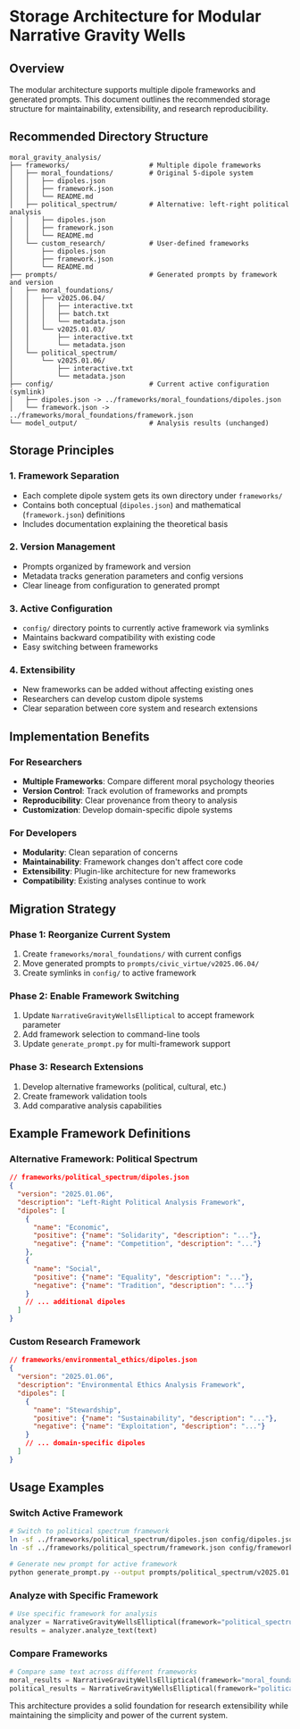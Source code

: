 # Storage Architecture for Modular Narrative Gravity Wells

## Overview

The modular architecture supports multiple dipole frameworks and generated prompts. This document outlines the recommended storage structure for maintainability, extensibility, and research reproducibility.

## Recommended Directory Structure

```
moral_gravity_analysis/
├── frameworks/                    # Multiple dipole frameworks
│   ├── moral_foundations/         # Original 5-dipole system
│   │   ├── dipoles.json
│   │   ├── framework.json
│   │   └── README.md
│   ├── political_spectrum/        # Alternative: left-right political analysis
│   │   ├── dipoles.json
│   │   ├── framework.json
│   │   └── README.md
│   └── custom_research/           # User-defined frameworks
│       ├── dipoles.json
│       ├── framework.json
│       └── README.md
├── prompts/                       # Generated prompts by framework and version
│   ├── moral_foundations/
│   │   ├── v2025.06.04/
│   │   │   ├── interactive.txt
│   │   │   ├── batch.txt
│   │   │   └── metadata.json
│   │   └── v2025.01.03/
│   │       ├── interactive.txt
│   │       └── metadata.json
│   └── political_spectrum/
│       └── v2025.01.06/
│           ├── interactive.txt
│           └── metadata.json
├── config/                        # Current active configuration (symlink)
│   ├── dipoles.json -> ../frameworks/moral_foundations/dipoles.json
│   └── framework.json -> ../frameworks/moral_foundations/framework.json
└── model_output/                  # Analysis results (unchanged)
```

## Storage Principles

### 1. **Framework Separation**
- Each complete dipole system gets its own directory under `frameworks/`
- Contains both conceptual (`dipoles.json`) and mathematical (`framework.json`) definitions
- Includes documentation explaining the theoretical basis

### 2. **Version Management**
- Prompts organized by framework and version
- Metadata tracks generation parameters and config versions
- Clear lineage from configuration to generated prompt

### 3. **Active Configuration**
- `config/` directory points to currently active framework via symlinks
- Maintains backward compatibility with existing code
- Easy switching between frameworks

### 4. **Extensibility**
- New frameworks can be added without affecting existing ones
- Researchers can develop custom dipole systems
- Clear separation between core system and research extensions

## Implementation Benefits

### For Researchers
- **Multiple Frameworks**: Compare different moral psychology theories
- **Version Control**: Track evolution of frameworks and prompts
- **Reproducibility**: Clear provenance from theory to analysis
- **Customization**: Develop domain-specific dipole systems

### For Developers
- **Modularity**: Clean separation of concerns
- **Maintainability**: Framework changes don't affect core code
- **Extensibility**: Plugin-like architecture for new frameworks
- **Compatibility**: Existing analyses continue to work

## Migration Strategy

### Phase 1: Reorganize Current System
1. Create `frameworks/moral_foundations/` with current configs
2. Move generated prompts to `prompts/civic_virtue/v2025.06.04/`
3. Create symlinks in `config/` to active framework

### Phase 2: Enable Framework Switching
1. Update `NarrativeGravityWellsElliptical` to accept framework parameter
2. Add framework selection to command-line tools
3. Update `generate_prompt.py` for multi-framework support

### Phase 3: Research Extensions
1. Develop alternative frameworks (political, cultural, etc.)
2. Create framework validation tools
3. Add comparative analysis capabilities

## Example Framework Definitions

### Alternative Framework: Political Spectrum
```json
// frameworks/political_spectrum/dipoles.json
{
  "version": "2025.01.06",
  "description": "Left-Right Political Analysis Framework",
  "dipoles": [
    {
      "name": "Economic",
      "positive": {"name": "Solidarity", "description": "..."},
      "negative": {"name": "Competition", "description": "..."}
    },
    {
      "name": "Social",
      "positive": {"name": "Equality", "description": "..."},
      "negative": {"name": "Tradition", "description": "..."}
    }
    // ... additional dipoles
  ]
}
```

### Custom Research Framework
```json
// frameworks/environmental_ethics/dipoles.json
{
  "version": "2025.01.06",
  "description": "Environmental Ethics Analysis Framework",
  "dipoles": [
    {
      "name": "Stewardship",
      "positive": {"name": "Sustainability", "description": "..."},
      "negative": {"name": "Exploitation", "description": "..."}
    }
    // ... domain-specific dipoles
  ]
}
```

## Usage Examples

### Switch Active Framework
```bash
# Switch to political spectrum framework
ln -sf ../frameworks/political_spectrum/dipoles.json config/dipoles.json
ln -sf ../frameworks/political_spectrum/framework.json config/framework.json

# Generate new prompt for active framework
python generate_prompt.py --output prompts/political_spectrum/v2025.01.06/
```

### Analyze with Specific Framework
```python
# Use specific framework for analysis
analyzer = NarrativeGravityWellsElliptical(framework="political_spectrum")
results = analyzer.analyze_text(text)
```

### Compare Frameworks
```python
# Compare same text across different frameworks
moral_results = NarrativeGravityWellsElliptical(framework="moral_foundations").analyze_text(text)
political_results = NarrativeGravityWellsElliptical(framework="political_spectrum").analyze_text(text)
```

This architecture provides a solid foundation for research extensibility while maintaining the simplicity and power of the current system.